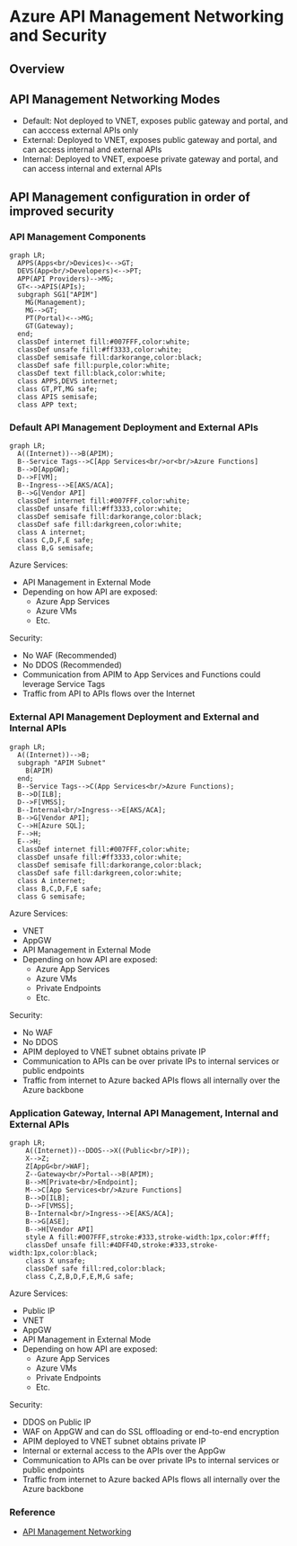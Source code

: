 # Azure API Management Networking and Security

## Overview

## API Management Networking Modes

- Default: Not deployed to VNET, exposes public gateway and portal, and can acccess external APIs only
- External: Deployed to VNET, exposes public gateway and portal, and can access internal and external APIs
- Internal: Deployed to VNET, expoese private gateway and portal, and can access internal and external APIs

## API Management configuration in order of improved security

### API Management Components

```mermaid
graph LR;
  APPS(Apps<br/>Devices)<-->GT;
  DEVS(App<br/>Developers)<-->PT;
  APP(API Providers)-->MG;
  GT<-->APIS(APIs);
  subgraph SG1["APIM"]
    MG(Management);
    MG-->GT;
    PT(Portal)<-->MG;
    GT(Gateway);
  end;
  classDef internet fill:#007FFF,color:white;
  classDef unsafe fill:#ff3333,color:white;
  classDef semisafe fill:darkorange,color:black;
  classDef safe fill:purple,color:white;
  classDef text fill:black,color:white;
  class APPS,DEVS internet;
  class GT,PT,MG safe;
  class APIS semisafe;
  class APP text;
```

### Default API Management Deployment and External APIs

```mermaid
graph LR;
  A((Internet))-->B(APIM);
  B--Service Tags-->C[App Services<br/>or<br/>Azure Functions]
  B-->D[AppGW];
  D-->F[VM];
  B--Ingress-->E[AKS/ACA];
  B-->G[Vendor API]
  classDef internet fill:#007FFF,color:white;
  classDef unsafe fill:#ff3333,color:white;
  classDef semisafe fill:darkorange,color:black;
  classDef safe fill:darkgreen,color:white;
  class A internet;
  class C,D,F,E safe;  
  class B,G semisafe;
```

Azure Services:
- API Management in External Mode
- Depending on how API are exposed:
  - Azure App Services
  - Azure VMs
  - Etc.

Security:
- No WAF (Recommended)
- No DDOS (Recommended)
- Communication from APIM to App Services and Functions could leverage Service Tags
- Traffic from API to APIs flows over the Internet


### External API Management Deployment and External and Internal APIs

```mermaid
graph LR;
  A((Internet))-->B;
  subgraph "APIM Subnet"
    B(APIM)
  end;
  B--Service Tags-->C(App Services<br/>Azure Functions);
  B-->D[ILB];
  D-->F[VMSS];
  B--Internal<br/>Ingress-->E[AKS/ACA];
  B-->G[Vendor API];
  C-->H[Azure SQL];
  F-->H;
  E-->H;
  classDef internet fill:#007FFF,color:white;
  classDef unsafe fill:#ff3333,color:white;
  classDef semisafe fill:darkorange,color:black;
  classDef safe fill:darkgreen,color:white;
  class A internet;
  class B,C,D,F,E safe;
  class G semisafe;
```

Azure Services:
- VNET
- AppGW
- API Management in External Mode
- Depending on how API are exposed:
  - Azure App Services
  - Azure VMs  
  - Private Endpoints
  - Etc.

Security:
- No WAF
- No DDOS
- APIM deployed to VNET subnet obtains private IP
- Communication to APIs can be over private IPs to internal services or public endpoints
- Traffic from internet to Azure backed APIs flows all internally over the Azure backbone

### Application Gateway, Internal API Management, Internal and External APIs

```mermaid
graph LR;
    A((Internet))--DDOS-->X((Public<br/>IP));
    X-->Z;
    Z[AppG<br/>WAF];
    Z--Gateway<br/>Portal-->B(APIM);
    B-->M[Private<br/>Endpoint];
    M-->C[App Services<br/>Azure Functions]
    B-->D[ILB];
    D-->F[VMSS];
    B--Internal<br/>Ingress-->E[AKS/ACA];
    B-->G[ASE];
    B-->H[Vendor API]
    style A fill:#007FFF,stroke:#333,stroke-width:1px,color:#fff;    
    classDef unsafe fill:#4DFF4D,stroke:#333,stroke-width:1px,color:black;
    class X unsafe;
    classDef safe fill:red,color:black;
    class C,Z,B,D,F,E,M,G safe;
```

Azure Services:
- Public IP
- VNET
- AppGW
- API Management in External Mode
- Depending on how API are exposed:
  - Azure App Services
  - Azure VMs  
  - Private Endpoints
  - Etc.

Security:
- DDOS on Public IP
- WAF on AppGW and can do SSL offloading or end-to-end encryption
- APIM deployed to VNET subnet obtains private IP
- Internal or external access to the APIs over the AppGw
- Communication to APIs can be over private IPs to internal services or public endpoints
- Traffic from internet to Azure backed APIs flows all internally over the Azure backbone

### Reference

- [API Management Networking](https://learn.microsoft.com/en-us/azure/api-management/virtual-network-concepts?tabs=stv2)
